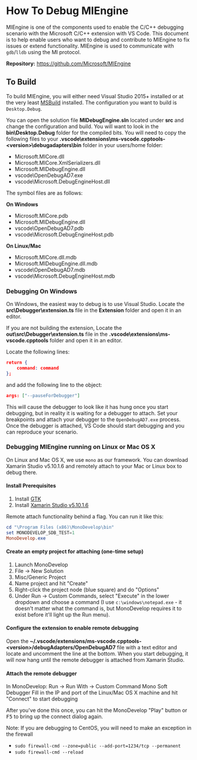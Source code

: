 # How To Debug MIEngine

MIEngine is one of the components used to enable the C/C++ debugging scenario with the Microsoft C/C++ extension with VS Code. This document is to help enable users who want to debug and contribute to MIEngine to fix issues or extend functionality. MIEngine is used to communicate with `gdb`/`lldb` using the MI protocol. 

**Repository:** https://github.com/Microsoft/MIEngine

## To Build

To build MIEngine, you will either need Visual Studio 2015+ installed or at the very least [MSBuild](https://github.com/Microsoft/msbuild) installed. The configuration you want to build is `Desktop.Debug`.

You can open the solution file **MIDebugEngine.sln** located under **src** and change the configuration and build. You will want to look in the **bin\Desktop.Debug** folder for the compiled bits. You will need to copy the following files to your **.vscode\extensions\ms-vscode.cpptools-\<version\>\debugadapters\bin** folder in your users/home folder:

* Microsoft.MICore.dll
* Microsoft.MICore.XmlSerializers.dll
* Microsoft.MIDebugEngine.dll
* vscode\OpenDebugAD7.exe
* vscode\Microsoft.DebugEngineHost.dll

The symbol files are as follows:

**On Windows** 
* Microsoft.MICore.pdb
* Microsoft.MIDebugEngine.dll
* vscode\OpenDebugAD7.pdb
* vscode\Microsoft.DebugEngineHost.pdb

**On Linux/Mac**
* Microsoft.MICore.dll.mdb
* Microsoft.MIDebugEngine.dll.mdb
* vscode\OpenDebugAD7.mdb
* vscode\Microsoft.DebugEngineHost.mdb

### Debugging On Windows

On Windows, the easiest way to debug is to use Visual Studio. Locate the **src\Debugger\extension.ts** file in the **Extension** folder and open it in an editor.

If you are not building the extension, Locate the **out\src\Debugger\extension.ts** file in the **.vscode\extensions\ms-vscode.cpptools** folder and open it in an editor.

Locate the following lines: 
```json
return {
    command: command
};
```
and add the following line to the object:
```json
args: ["--pauseForDebugger"]
```

This will cause the debugger to look like it has hung once you start debugging, but in reality it is waiting for a debugger to attach. Set your breakpoints and attach your debugger to the `OpenDebugAD7.exe` process. Once the debugger is attached, VS Code should start debugging and you can reproduce your scenario. 

### Debugging MIEngine running on Linux or Mac OS X

On Linux and Mac OS X, we use `mono` as our framework. You can download Xamarin Studio v5.10.1.6 and remotely attach to your Mac or Linux box to debug there.

#### Install Prerequisites
1. Install [GTK](http://www.mono-project.com/download/)
2. Install [Xamarin Studio v5.10.1.6](http://download.xamarin.com/studio/Windows/XamarinStudio-5.10.1.6-0.msi)

Remote attach functionality behind a flag.  You can run it like this:
```PowerShell
cd "\Program Files (x86)\MonoDevelop\bin"
set MONODEVELOP_SDB_TEST=1
MonoDevelop.exe
```

#### Create an empty project for attaching (one-time setup)

1. Launch MonoDevelop
2. File -> New Solution
3. Misc/Generic Project
4. Name project and hit "Create"
5. Right-click the project node (blue square) and do "Options"
6. Under Run -> Custom Commands, select "Execute" in the lower dropdown and choose a command (I use `c:\windows\notepad.exe` - it doesn't matter what the command is, but MonoDevelop requires it to exist before it'll light up the Run menu).

#### Configure the extension to enable remote debugging

Open the **~/.vscode/extensions/ms-vscode.cpptools-\<version\>/debugAdapters/OpenDebugAD7** file with a text editor and locate and uncomment the line at the bottom. When you start debugging, it will now hang until the remote debugger is attached from Xamarin Studio. 

#### Attach the remote debugger

In MonoDevelop: Run -> Run With -> Custom Command Mono Soft Debugger
Fill in the IP and port of the Linux/Mac OS X machine and hit "Connect" to start debugging

After you've done this once, you can hit the MonoDevelop "Play" button or <kbd>F5</kbd> to bring up the connect dialog again.

Note: If you are debugging to CentOS, you will need to make an exception in the firewall
* `sudo firewall-cmd --zone=public --add-port=1234/tcp --permanent`
* `sudo firewall-cmd --reload`
